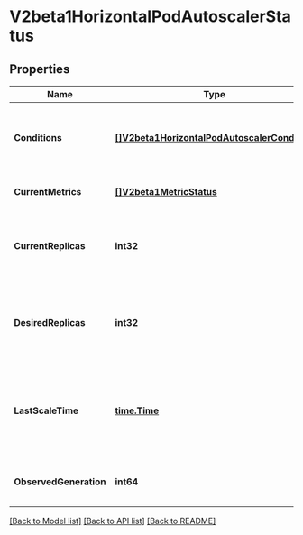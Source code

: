 # V2beta1HorizontalPodAutoscalerStatus

## Properties
Name | Type | Description | Notes
------------ | ------------- | ------------- | -------------
**Conditions** | [**[]V2beta1HorizontalPodAutoscalerCondition**](v2beta1.HorizontalPodAutoscalerCondition.md) | conditions is the set of conditions required for this autoscaler to scale its target, and indicates whether or not those conditions are met. | [default to null]
**CurrentMetrics** | [**[]V2beta1MetricStatus**](v2beta1.MetricStatus.md) | currentMetrics is the last read state of the metrics used by this autoscaler. | [default to null]
**CurrentReplicas** | **int32** | currentReplicas is current number of replicas of pods managed by this autoscaler, as last seen by the autoscaler. | [default to null]
**DesiredReplicas** | **int32** | desiredReplicas is the desired number of replicas of pods managed by this autoscaler, as last calculated by the autoscaler. | [default to null]
**LastScaleTime** | [**time.Time**](time.Time.md) | lastScaleTime is the last time the HorizontalPodAutoscaler scaled the number of pods, used by the autoscaler to control how often the number of pods is changed. | [optional] [default to null]
**ObservedGeneration** | **int64** | observedGeneration is the most recent generation observed by this autoscaler. | [optional] [default to null]

[[Back to Model list]](../README.md#documentation-for-models) [[Back to API list]](../README.md#documentation-for-api-endpoints) [[Back to README]](../README.md)


